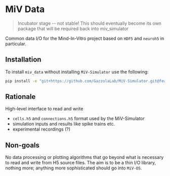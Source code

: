 # MiV Data

> Incubator stage -- not stable! This should eventually become its own package that will be required back into miv_simulator

Common data I/O for the Mind-In-Vitro project based on `HDF5` and `neuroh5` in particular.

## Installation

To install `miv_data` without installing `MiV-Simulator` use the following:
```sh
pip install -e "git+https://github.com/GazzolaLab/MiV-Simulator.git@feature/miv-data#egg=miv_data&subdirectory=src"
``` 

## Rationale

High-level interface to read and write
- `cells.h5` and `connections.h5` format used by the MiV-Simulator
- simulation inputs and results like spike trains etc.
- experimental recordings (?)

## Non-goals

No data processing or plotting algorithms that go beyond what is necessary to read and write from H5 source files. The aim is to be a thin I/O library, nothing more; anything more sophisticated should go into `MiV-OS`.
